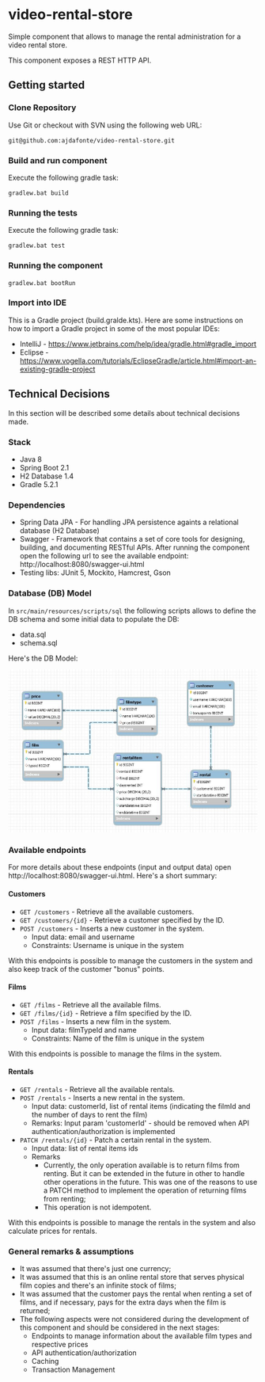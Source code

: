 # video-rental-store

Simple component that allows to manage the rental administration for a video rental store.

This component exposes a REST HTTP API.

## Getting started

### Clone Repository

Use Git or checkout with SVN using the following web URL:
```
git@github.com:ajdafonte/video-rental-store.git
```

### Build and run component

Execute the following gradle task:
```
gradlew.bat build
```

### Running the tests

Execute the following gradle task:
```
gradlew.bat test
```

### Running the component
```
gradlew.bat bootRun
```

### Import into IDE

This is a Gradle project (build.gralde.kts). Here are some instructions on how to import a Gradle project in some of the most popular IDEs:
- IntelliJ - https://www.jetbrains.com/help/idea/gradle.html#gradle_import
- Eclipse - https://www.vogella.com/tutorials/EclipseGradle/article.html#import-an-existing-gradle-project

## Technical Decisions

In this section will be described some details about technical decisions made.

### Stack

- Java 8
- Spring Boot 2.1
- H2 Database 1.4
- Gradle 5.2.1

### Dependencies

- Spring Data JPA - For handling JPA persistence againts a relational database (H2 Database)
- Swagger - Framework that contains a set of core tools for designing, building, and documenting RESTful APIs. After running the component open the following url to see the available endpoint: http://localhost:8080/swagger-ui.html
- Testing libs: JUnit 5, Mockito, Hamcrest, Gson

### Database (DB) Model

In `src/main/resources/scripts/sql` the following scripts allows to define the DB schema and some initial data to populate the DB:
- data.sql
- schema.sql

Here's the DB Model:

![Alt text](/data/db-model.jpg?raw=true "DB Model")


### Available endpoints

For more details about these endpoints (input and output data) open http://localhost:8080/swagger-ui.html. Here's a short summary:

#### Customers

- `GET /customers` - Retrieve all the available customers.
- `GET /customers/{id}` - Retrieve a customer specified by the ID.
- `POST /customers` - Inserts a new customer in the system.
    - Input data: email and username
    - Constraints: Username is unique in the system

With this endpoints is possible to manage the customers in the system and also keep track of the customer "bonus" points.

#### Films

- `GET /films` - Retrieve all the available films.
- `GET /films/{id}` - Retrieve a film specified by the ID.
- `POST /films` - Inserts a new film in the system.
    - Input data: filmTypeId and name
    - Constraints: Name of the film is unique in the system

With this endpoints is possible to manage the films in the system.

#### Rentals

- `GET /rentals` - Retrieve all the available rentals.
- `POST /rentals` - Inserts a new rental in the system.
    - Input data: customerId, list of rental items (indicating the filmId and the number of days to rent the film)
    - Remarks: Input param 'customerId' - should be removed when API authentication/authorization is implemented
- `PATCH /rentals/{id}` - Patch a certain rental in the system.
    - Input data: list of rental items ids
    - Remarks
        - Currently, the only operation available is to return films from renting. But it can be extended in the future in other to handle other operations in the future. This was one of the reasons to use a PATCH method to implement the operation of returning films from renting;
        - This operation is not idempotent.

With this endpoints is possible to manage the rentals in the system and also calculate prices for rentals.


### General remarks & assumptions

- It was assumed that there's just one currency;
- It was assumed that this is an online rental store that serves physical film copies and there's an infinite stock of films;
- It was assumed that the customer pays the rental when renting a set of films, and if necessary, pays for the extra days when the film is returned;
- The following aspects were not considered during the development of this component and should be considered in the next stages:
    - Endpoints to manage information about the available film types and respective prices
    - API authentication/authorization
    - Caching
    - Transaction Management
